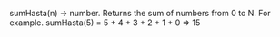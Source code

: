 sumHasta(n) -> number. Returns the sum of numbers from 0 to N. For example. sumHasta(5) = 5 + 4 + 3 + 2 + 1 + 0 => 15